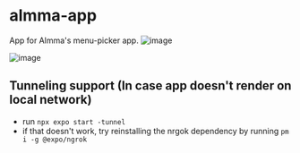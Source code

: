 # almma-app
App for Almma's menu-picker app.
![image](https://github.com/user-attachments/assets/c32b74b8-2990-43e4-b85d-4db9b2b00f6c)

![image](https://github.com/user-attachments/assets/a3cfe74c-c21f-4995-bbaa-dcb55227c997)

## Tunneling support (In case app doesn't render on local network)
- run `npx expo start -tunnel`
- if that doesn't work, try reinstalling the nrgok dependency by running `pm i -g @expo/ngrok`